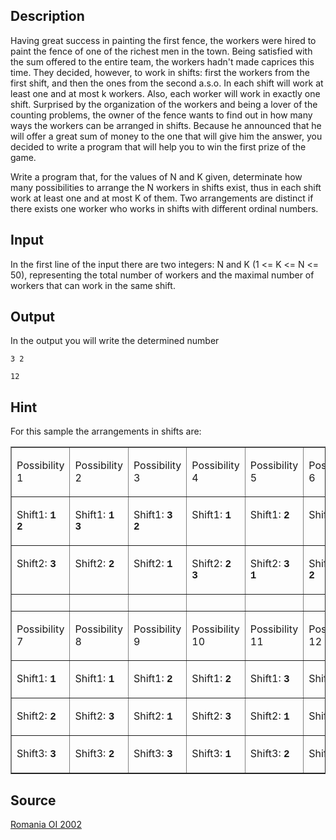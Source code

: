<h2>Description</h2><p>Having great success in painting the first fence, the workers were hired to paint the fence of one of the richest men in the town. Being satisfied with the sum offered to the entire team, the workers hadn't made caprices this time. They decided, however, to work in shifts: first the workers from the first shift, and then the ones from the second a.s.o. In each shift will work at least one and at most k workers. Also, each worker will work in exactly one shift. Surprised by the organization of the workers and being a lover of the counting problems, the owner of the fence wants to find out in how many ways the workers can be arranged in shifts. Because he announced that he will offer a great sum of money to the one that will give him the answer, you decided to write a program that will help you to win the first prize of the game. 
</p>
Write a program that, for the values of N and K given, determinate how many possibilities to arrange the N workers in shifts exist, thus in each shift work at least one and at most K of them. Two arrangements are distinct if there exists one worker who works in shifts with different ordinal numbers.
<h2>Input</h2><p>In the first line of the input there are two integers: N and K (1 &lt;= K &lt;= N &lt;= 50), representing the total number of workers and the maximal number of workers that can work in the same shift. </p><h2>Output</h2><p>In the output you will write the determined number</p><pre><code class="language-input1">3 2</code></pre><pre><code class="language-output1">12</code></pre><h2>Hint</h2><p>For this sample the arrangements in shifts are:
</p><center><table border="" cellspacing="1" cellpadding="7" width="604"><tbody><tr><td width="17%" valign="TOP"><font size="3"></font><p><font size="3">Possibility 1</font></p></td><td width="17%" valign="TOP"><font size="3"></font><p><font size="3">Possibility 2</font></p></td><td width="17%" valign="TOP"><font size="3"></font><p><font size="3">Possibility 3</font></p></td><td width="17%" valign="TOP"><font size="3"></font><p><font size="3">Possibility 4</font></p></td><td width="17%" valign="TOP"><font size="3"></font><p><font size="3">Possibility 5</font></p></td><td width="17%" valign="TOP"><font size="3"></font><p><font size="3">Possibility 6</font></p></td></tr><tr><td width="17%" valign="TOP"><p><font size="3">Shift1: </font><b><font face="Courier" new="" size="3">1 2</font></b></p></td><td width="17%" valign="TOP"><p><font size="3">Shift1: </font><b><font face="Courier" new="" size="3">1 3</font></b></p></td><td width="17%" valign="TOP"><p><font size="3">Shift1: </font><b><font face="Courier" new="" size="3">3 2</font></b></p></td><td width="17%" valign="TOP"><p><font size="3">Shift1: </font><b><font face="Courier" new="" size="3">1</font></b></p></td><td width="17%" valign="TOP"><p><font size="3">Shift1: </font><b><font face="Courier" new="" size="3">2</font></b></p></td><td width="17%" valign="TOP"><p><font size="3">Shift1: </font><b><font face="Courier" new="" size="3">3</font></b></p></td></tr><tr><td width="17%" valign="TOP"><p><font size="3">Shift2: </font><b><font face="Courier" new="" size="3">3</font></b></p></td><td width="17%" valign="TOP"><p><font size="3">Shift2: </font><b><font face="Courier" new="" size="3">2</font></b></p></td><td width="17%" valign="TOP"><p><font size="3">Shift2: </font><b><font face="Courier" new="" size="3">1</font></b></p></td><td width="17%" valign="TOP"><p><font size="3">Shift2: </font><b><font face="Courier" new="" size="3">2 3</font></b></p></td><td width="17%" valign="TOP"><p><font size="3">Shift2: </font><b><font face="Courier" new="" size="3">3 1</font></b></p></td><td width="17%" valign="TOP"><p><font size="3">Shift2: </font><b><font face="Courier" new="" size="3">1 2</font></b></p></td></tr><tr><td width="17%" valign="TOP">&nbsp;</td><td width="17%" valign="TOP">&nbsp;</td><td width="17%" valign="TOP">&nbsp;</td><td width="17%" valign="TOP">&nbsp;</td><td width="17%" valign="TOP">&nbsp;</td><td width="17%" valign="TOP">&nbsp;</td></tr><tr><td width="17%" valign="TOP"><font size="3"></font><p align="JUSTIFY"><font size="3">Possibility 7</font></p></td><td width="17%" valign="TOP"><font size="3"></font><p align="JUSTIFY"><font size="3">Possibility 8</font></p></td><td width="17%" valign="TOP"><font size="3"></font><p align="JUSTIFY"><font size="3">Possibility 9</font></p></td><td width="17%" valign="TOP"><font size="3"></font><p align="JUSTIFY"><font size="3">Possibility 10</font></p></td><td width="17%" valign="TOP"><font size="3"></font><p align="JUSTIFY"><font size="3">Possibility 11</font></p></td><td width="17%" valign="TOP"><font size="3"></font><p align="JUSTIFY"><font size="3">Possibility 12</font></p></td></tr><tr><td width="17%" valign="TOP"><p align="JUSTIFY"><font size="3">Shift1: </font><b><font face="Courier" new="" size="3">1</font></b></p></td><td width="17%" valign="TOP"><p align="JUSTIFY"><font size="3">Shift1: </font><b><font face="Courier" new="" size="3">1</font></b></p></td><td width="17%" valign="TOP"><p align="JUSTIFY"><font size="3">Shift1: </font><b><font face="Courier" new="" size="3">2</font></b></p></td><td width="17%" valign="TOP"><p align="JUSTIFY"><font size="3">Shift1: </font><b><font face="Courier" new="" size="3">2</font></b></p></td><td width="17%" valign="TOP"><p align="JUSTIFY"><font size="3">Shift1: </font><b><font face="Courier" new="" size="3">3</font></b></p></td><td width="17%" valign="TOP"><p align="JUSTIFY"><font size="3">Shift1: </font><b><font face="Courier" new="" size="3">3</font></b></p></td></tr><tr><td width="17%" valign="TOP"><p align="JUSTIFY"><font size="3">Shift2: </font><b><font face="Courier" new="" size="3">2</font></b></p></td><td width="17%" valign="TOP"><p align="JUSTIFY"><font size="3">Shift2: </font><b><font face="Courier" new="" size="3">3</font></b></p></td><td width="17%" valign="TOP"><p align="JUSTIFY"><font size="3">Shift2: </font><b><font face="Courier" new="" size="3">1</font></b></p></td><td width="17%" valign="TOP"><p align="JUSTIFY"><font size="3">Shift2: </font><b><font face="Courier" new="" size="3">3</font></b></p></td><td width="17%" valign="TOP"><p align="JUSTIFY"><font size="3">Shift2: </font><b><font face="Courier" new="" size="3">1</font></b></p></td><td width="17%" valign="TOP"><p align="JUSTIFY"><font size="3">Shift2: </font><b><font face="Courier" new="" size="3">2</font></b></p></td></tr><tr><td width="17%" valign="TOP"><p align="JUSTIFY"><font size="3">Shift3: </font><b><font face="Courier" new="" size="3">3</font></b></p></td><td width="17%" valign="TOP"><p align="JUSTIFY"><font size="3">Shift3: </font><b><font face="Courier" new="" size="3">2</font></b></p></td><td width="17%" valign="TOP"><p align="JUSTIFY"><font size="3">Shift3: </font><b><font face="Courier" new="" size="3">3</font></b></p></td><td width="17%" valign="TOP"><p align="JUSTIFY"><font size="3">Shift3: </font><b><font face="Courier" new="" size="3">1</font></b></p></td><td width="17%" valign="TOP"><p align="JUSTIFY"><font size="3">Shift3: </font><b><font face="Courier" new="" size="3">2</font></b></p></td><td width="17%" valign="TOP"><p align="JUSTIFY"><font size="3">Shift3: </font><b><font face="Courier" new="" size="3">1</font></b></p></td></tr></tbody></table></center><p>
</p>
<h2>Source</h2><a href="searchproblem?field=source&amp;key=Romania+OI+2002">Romania OI 2002</a>